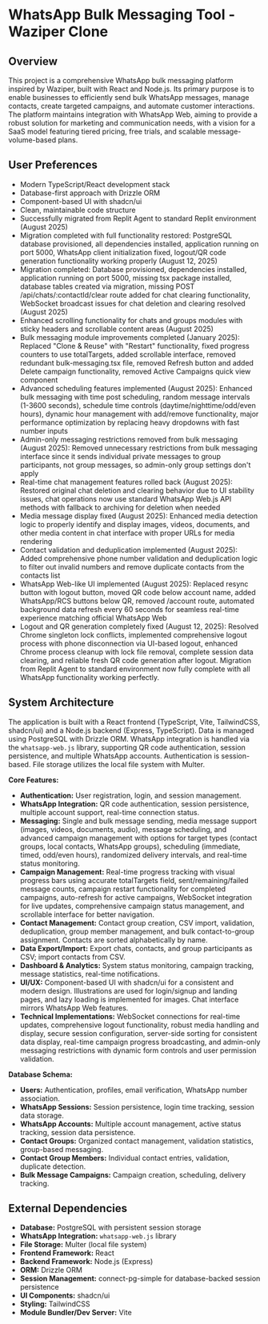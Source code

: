 # WhatsApp Bulk Messaging Tool - Waziper Clone

## Overview
This project is a comprehensive WhatsApp bulk messaging platform inspired by Waziper, built with React and Node.js. Its primary purpose is to enable businesses to efficiently send bulk WhatsApp messages, manage contacts, create targeted campaigns, and automate customer interactions. The platform maintains integration with WhatsApp Web, aiming to provide a robust solution for marketing and communication needs, with a vision for a SaaS model featuring tiered pricing, free trials, and scalable message-volume-based plans.

## User Preferences
- Modern TypeScript/React development stack
- Database-first approach with Drizzle ORM
- Component-based UI with shadcn/ui
- Clean, maintainable code structure
- Successfully migrated from Replit Agent to standard Replit environment (August 2025)
- Migration completed with full functionality restored: PostgreSQL database provisioned, all dependencies installed, application running on port 5000, WhatsApp client initialization fixed, logout/QR code generation functionality working properly (August 12, 2025)
- Migration completed: Database provisioned, dependencies installed, application running on port 5000, missing tsx package installed, database tables created via migration, missing POST /api/chats/:contactId/clear route added for chat clearing functionality, WebSocket broadcast issues for chat deletion and clearing resolved (August 2025)
- Enhanced scrolling functionality for chats and groups modules with sticky headers and scrollable content areas (August 2025)
- Bulk messaging module improvements completed (January 2025): Replaced "Clone & Reuse" with "Restart" functionality, fixed progress counters to use totalTargets, added scrollable interface, removed redundant bulk-messaging.tsx file, removed Refresh button and added Delete campaign functionality, removed Active Campaigns quick view component
- Advanced scheduling features implemented (August 2025): Enhanced bulk messaging with time post scheduling, random message intervals (1-3600 seconds), schedule time controls (daytime/nighttime/odd/even hours), dynamic hour management with add/remove functionality, major performance optimization by replacing heavy dropdowns with fast number inputs
- Admin-only messaging restrictions removed from bulk messaging (August 2025): Removed unnecessary restrictions from bulk messaging interface since it sends individual private messages to group participants, not group messages, so admin-only group settings don't apply
- Real-time chat management features rolled back (August 2025): Restored original chat deletion and clearing behavior due to UI stability issues, chat operations now use standard WhatsApp Web.js API methods with fallback to archiving for deletion when needed
- Media message display fixed (August 2025): Enhanced media detection logic to properly identify and display images, videos, documents, and other media content in chat interface with proper URLs for media rendering
- Contact validation and deduplication implemented (August 2025): Added comprehensive phone number validation and deduplication logic to filter out invalid numbers and remove duplicate contacts from the contacts list
- WhatsApp Web-like UI implemented (August 2025): Replaced resync button with logout button, moved QR code below account name, added WhatsApp/RCS buttons below QR, removed /account route, automated background data refresh every 60 seconds for seamless real-time experience matching official WhatsApp Web
- Logout and QR generation completely fixed (August 12, 2025): Resolved Chrome singleton lock conflicts, implemented comprehensive logout process with phone disconnection via UI-based logout, enhanced Chrome process cleanup with lock file removal, complete session data clearing, and reliable fresh QR code generation after logout. Migration from Replit Agent to standard environment now fully complete with all WhatsApp functionality working perfectly.

## System Architecture
The application is built with a React frontend (TypeScript, Vite, TailwindCSS, shadcn/ui) and a Node.js backend (Express, TypeScript). Data is managed using PostgreSQL with Drizzle ORM. WhatsApp integration is handled via the `whatsapp-web.js` library, supporting QR code authentication, session persistence, and multiple WhatsApp accounts. Authentication is session-based. File storage utilizes the local file system with Multer.

**Core Features:**
- **Authentication:** User registration, login, and session management.
- **WhatsApp Integration:** QR code authentication, session persistence, multiple account support, real-time connection status.
- **Messaging:** Single and bulk message sending, media message support (images, videos, documents, audio), message scheduling, and advanced campaign management with options for target types (contact groups, local contacts, WhatsApp groups), scheduling (immediate, timed, odd/even hours), randomized delivery intervals, and real-time status monitoring.
- **Campaign Management:** Real-time progress tracking with visual progress bars using accurate totalTargets field, sent/remaining/failed message counts, campaign restart functionality for completed campaigns, auto-refresh for active campaigns, WebSocket integration for live updates, comprehensive campaign status management, and scrollable interface for better navigation.
- **Contact Management:** Contact group creation, CSV import, validation, deduplication, group member management, and bulk contact-to-group assignment. Contacts are sorted alphabetically by name.
- **Data Export/Import:** Export chats, contacts, and group participants as CSV; import contacts from CSV.
- **Dashboard & Analytics:** System status monitoring, campaign tracking, message statistics, real-time notifications.
- **UI/UX:** Component-based UI with shadcn/ui for a consistent and modern design. Illustrations are used for login/signup and landing pages, and lazy loading is implemented for images. Chat interface mirrors WhatsApp Web features.
- **Technical Implementations:** WebSocket connections for real-time updates, comprehensive logout functionality, robust media handling and display, secure session configuration, server-side sorting for consistent data display, real-time campaign progress broadcasting, and admin-only messaging restrictions with dynamic form controls and user permission validation.

**Database Schema:**
- **Users:** Authentication, profiles, email verification, WhatsApp number association.
- **WhatsApp Sessions:** Session persistence, login time tracking, session data storage.
- **WhatsApp Accounts:** Multiple account management, active status tracking, session data persistence.
- **Contact Groups:** Organized contact management, validation statistics, group-based messaging.
- **Contact Group Members:** Individual contact entries, validation, duplicate detection.
- **Bulk Message Campaigns:** Campaign creation, scheduling, delivery tracking.

## External Dependencies
- **Database:** PostgreSQL with persistent session storage
- **WhatsApp Integration:** `whatsapp-web.js` library
- **File Storage:** Multer (local file system)
- **Frontend Framework:** React
- **Backend Framework:** Node.js (Express)
- **ORM:** Drizzle ORM
- **Session Management:** connect-pg-simple for database-backed session persistence
- **UI Components:** shadcn/ui
- **Styling:** TailwindCSS
- **Module Bundler/Dev Server:** Vite